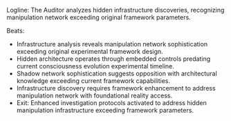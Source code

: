 ﻿---
series: 6
novella: 2
file: S6N2_IntA
type: interlude
label: A
pov: Auditor
setting: Room-not-room - infrastructure analysis
word_target_min: 801
word_target_max: 1299
status: outline
---
Logline: The Auditor analyzes hidden infrastructure discoveries, recognizing manipulation network exceeding original framework parameters.

Beats:
- Infrastructure analysis reveals manipulation network sophistication exceeding original experimental framework design.
- Hidden architecture operates through embedded controls predating current consciousness evolution experimental timeline.
- Shadow network sophistication suggests opposition with architectural knowledge exceeding current framework capabilities.
- Infrastructure discovery requires framework enhancement to address manipulation network with foundational reality access.
- Exit: Enhanced investigation protocols activated to address hidden manipulation infrastructure exceeding framework parameters.